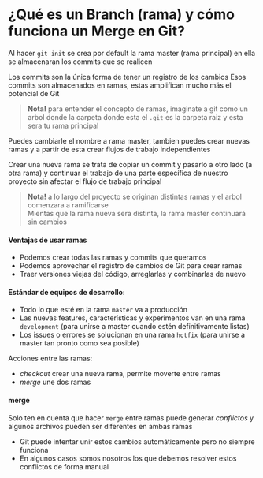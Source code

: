 # ¿Qué es un Branch (rama) y cómo funciona un Merge en Git?

Al hacer `git init` se crea por default la rama master (rama principal)
en ella se almacenaran los commits que se realicen

Los commits son la única forma de tener un registro de los cambios
Esos commits son almacenados en ramas, estas amplifican mucho más el potencial de Git

> **Nota!** para entender el concepto de ramas, imaginate a git como un arbol
donde la carpeta donde esta el `.git` es la carpeta raiz y esta sera tu rama principal

Puedes cambiarle el nombre a rama master, tambien puedes crear nuevas ramas
y a partir de esta crear flujos de trabajo independientes

Crear una nueva rama se trata de copiar un commit y pasarlo a otro lado (a otra rama)
y continuar el trabajo de una parte específica de nuestro proyecto sin afectar el flujo de trabajo principal

> **Nota!** a lo largo del proyecto se originan distintas ramas y el arbol comenzara a ramificarse  
Mientas que la rama nueva sera distinta, la rama master continuará sin cambios

#### Ventajas de usar ramas
- Podemos crear todas las ramas y commits que queramos
- Podemos aprovechar el registro de cambios de Git para crear ramas
- Traer versiones viejas del código, arreglarlas y combinarlas de nuevo

#### Estándar de equipos de desarrollo:
- Todo lo que esté en la rama `master` va a producción
- Las nuevas features, características y experimentos van en una rama `development`
(para unirse a master cuando estén definitivamente listas)
- Los issues o errores se solucionan en una rama `hotfix` (para unirse a master tan pronto como sea posible)

Acciones entre las ramas:
- _checkout_  crear una nueva rama, permite moverte entre ramas
- _merge_ une dos ramas

#### merge
Solo ten en cuenta que hacer `merge` entre ramas puede generar _conflictos_
y algunos archivos pueden ser diferentes en ambas ramas
- Git puede intentar unir estos cambios automáticamente pero no siempre funciona
- En algunos casos somos nosotros los que debemos resolver estos conflictos de forma manual
